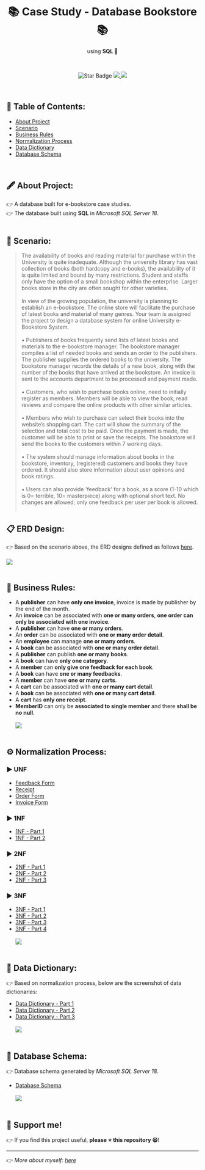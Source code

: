 <h1 align="center"> 📚 Case Study - Database Bookstore 📚 </h1>
<p align="center">using <b>SQL 🔩</b></p><br>
<p align="center">
  <img src="https://img.shields.io/static/v1?label=%F0%9F%8C%9F&message=If%20Useful&style=style=flat&color=BC4E99" alt="Star Badge"/>
  <a href="https://www.github.com/caesarmario">
    <img src="https://img.shields.io/github/followers/caesarmario?style=social&link=https://www.github.com/caesarmario" alt"GitHub"/>
  </a>
  <a href="https://linktr.ee/caesarmario_">
    <img src="https://img.shields.io/badge/Follow%20My%20Other%20Works-019875?style=flat&labelColor=019875&link=https:/linktr.ee/caesarmario_" alt"Linktree"/>
  </a>
</p>
<br>


## 📃 Table of Contents:
  - [About Project](#-about-project)
  - [Scenario](#-scenario)
  - [Business Rules](#-business-rules)
  - [Normalization Process](#-normalization-process)
  - [Data Dictionary](#-data-dictionary)
  - [Database Schema](#-database-schema)
<br>


## 🖋 About Project:
👉 A database built for e-bookstore case studies. <br>
👉 The database built using **SQL** in _Microsoft SQL Server 18_. <br><br>


## 🧾 Scenario:
> The availability of books and reading material for purchase within the University is quite inadequate. Although the university library has vast collection of books (both hardcopy and e-books), the availability of it is quite limited and bound by many restrictions. Student and staffs only have the option of a small bookshop within the enterprise. Larger books store in the city are often sought for other varieties. <br><br>
In view of the growing population, the university is planning to establish an e-bookstore. The online store will facilitate the purchase of latest books and material of many genres. Your team is assigned the project to design a database system for online University e-Bookstore System. <br><br>
•	Publishers of books frequently send lists of latest books and materials to the e-bookstore manager. The bookstore manager compiles a list of needed books and sends an order to the publishers. The publisher supplies the ordered books to the university. The bookstore manager records the details of a new book, along with the number of the books that have arrived at the bookstore. An invoice is sent to the accounts department to be processed and payment made. <br><br>
•	Customers, who wish to purchase books online, need to initially register as members. Members will be able to view the book, read reviews and compare the online products with other similar articles. <br><br>
•	Members who wish to purchase can select their books into the website’s shopping cart. The cart will show the summary of the selection and total cost to be paid. Once the payment is made, the customer will be able to print or save the receipts. The bookstore will send the books to the customers within 7 working days. <br><br>
•	The system should manage information about books in the bookstore, inventory, (registered) customers and books they have ordered. It should also store information about user opinions and book ratings. <br><br>
•	Users can also provide 'feedback' for a book, as a score (1-10 which is 0= terrible, 10= masterpiece) along with optional short text. No changes are allowed; only one feedback per user per book is allowed.
<br><br>


## 📋 ERD Design:
👉 Based on the scenario above, the ERD designs defined as follows [here](https://github.com/caesarmario/database-bookstore-case-study/blob/main/ERD%20Design.jpg).
<br><br>
[![](https://img.shields.io/badge/back%20to%20top-%E2%86%A9-blue)](#-table-of-contents)
<br><br>


## 📑 Business Rules:
- A **publisher** can have **only one invoice**, invoice is made by publisher by the end of the month.
- An **invoice** can be associated with **one or many orders**, **one order can only be associated with one invoice**.
- A **publisher** can have **one or many orders**.
- An **order** can be associated with **one or many order detail**.
- An **employee** can manage **one or many orders**.
- A **book** can be associated with **one or many order detail**.
- A **publisher** can publish **one or many books**.
- A **book** can have **only one category**.
- A **member** can **only give one feedback for each book**.
- A **book** can have **one or many feedbacks**.
- A **member** can have **one or many carts**.
- A **cart** can be associated with **one or many cart detail**.
- A **book** can be associated with **one or many cart detail**.
- A **cart** has **only one receipt**.
- **MemberID** can only be **associated to single member** and there **shall be no null**.
<br><br>
[![](https://img.shields.io/badge/back%20to%20top-%E2%86%A9-blue)](#-table-of-contents)
<br><br>


## ⚙ Normalization Process:
### ▶ UNF
*   [Feedback Form](https://github.com/caesarmario/database-bookstore-case-study/blob/main/UNF/Feedback%20Form.PNG)
*   [Receipt](https://github.com/caesarmario/database-bookstore-case-study/blob/main/UNF/Receipt.PNG)
*   [Order Form](https://github.com/caesarmario/database-bookstore-case-study/blob/main/UNF/Order%20Form.PNG)
*   [Invoice Form](https://github.com/caesarmario/database-bookstore-case-study/blob/main/UNF/Invoice%20Form.PNG)
### ▶ 1NF
*   [1NF - Part 1](https://github.com/caesarmario/database-bookstore-case-study/blob/main/1NF/1NF_1.PNG)
*   [1NF - Part 2](https://github.com/caesarmario/database-bookstore-case-study/blob/main/1NF/1NF_2.PNG)
### ▶ 2NF
*   [2NF - Part 1](https://github.com/caesarmario/database-bookstore-case-study/blob/main/2NF/2NF_1.PNG)
*   [2NF - Part 2](https://github.com/caesarmario/database-bookstore-case-study/blob/main/2NF/2NF_2.PNG)
*   [2NF - Part 3](https://github.com/caesarmario/database-bookstore-case-study/blob/main/2NF/2NF_3.PNG)
### ▶ 3NF
*   [3NF - Part 1](https://github.com/caesarmario/database-bookstore-case-study/blob/main/3NF/3NF_1.PNG)
*   [3NF - Part 2](https://github.com/caesarmario/database-bookstore-case-study/blob/main/3NF/3NF_2.PNG)
*   [3NF - Part 3](https://github.com/caesarmario/database-bookstore-case-study/blob/main/3NF/3NF_3.PNG)
*   [3NF - Part 4](https://github.com/caesarmario/database-bookstore-case-study/blob/main/3NF/3NF_4.PNG)
<br><br>
[![](https://img.shields.io/badge/back%20to%20top-%E2%86%A9-blue)](#-table-of-contents)
<br><br>

## 📗 Data Dictionary:
👉 Based on normalization process, below are the screenshot of data dictionaries:
*   [Data Dictionary - Part 1](https://github.com/caesarmario/database-bookstore-case-study/blob/main/Data%20Dictionary/Data%20Dictionary_1.PNG)
*   [Data Dictionary - Part 2](https://github.com/caesarmario/database-bookstore-case-study/blob/main/Data%20Dictionary/Data%20Dictionary_2.PNG)
*   [Data Dictionary - Part 3](https://github.com/caesarmario/database-bookstore-case-study/blob/main/Data%20Dictionary/Data%20Dictionary_3.PNG)
<br><br>
[![](https://img.shields.io/badge/back%20to%20top-%E2%86%A9-blue)](#-table-of-contents)
<br><br>

## 📝 Database Schema:
👉 Database schema generated by _Microsoft SQL Server 18_.
*   [Database Schema](https://github.com/caesarmario/database-bookstore-case-study/blob/main/Database%20Schema.png)
<br><br>
[![](https://img.shields.io/badge/back%20to%20top-%E2%86%A9-blue)](#-table-of-contents)
<br><br>

## 🙌 Support me!

👉 If you find this project useful, **please ⭐ this repository 😆**!

---

👉 _More about myself: <a href="https://linktr.ee/caesarmario_"> here </a>_
